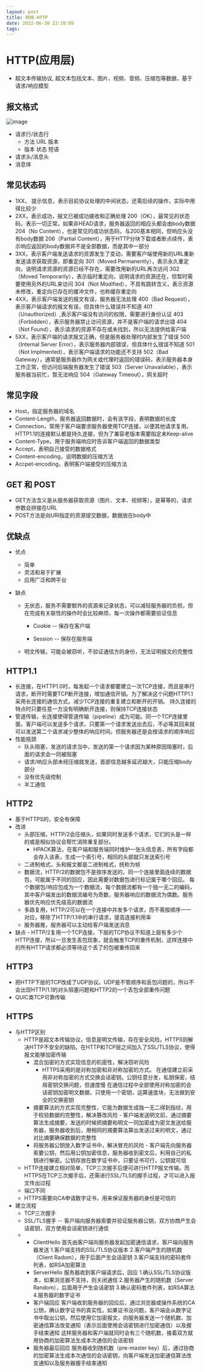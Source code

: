 ```yaml
---
layout: post
title: 网络-HTTP
date: 2022-06-30 23:10:09
tags:
---
```


# HTTP(应用层)

- 超文本传输协议, 超文本包括文本、图片、视频、音频、压缩包等数据，基于请求/响应模型

## 报文格式

![image](./网络-HTTP/5e3116e48082c40abbb54fcd51abaeb31080cd7e11ceba7c053c511080bab88d.png)

- 请求行/状态行
  - 方法 URL 版本
  - 版本 状态 短语
- 请求头/消息头
- 消息体

<!-- more -->

## 常见状态码

- 1XX， 提示信息，表示目前协议处理的中间状态，还需后续的操作，实际中用得比较少
- 2XX，表示成功，报文已被成功接收和正确处理
  		200（OK），最常见的状态码，表示一切正常。如果非HEAD请求，服务器返回的相应头都会由body数据
    		204（No Content），也是常见的成功状态码，与200基本相同，但响应头没有body数据
    		206（Partial Content），用于HTTP分块下载或者断点续传，表示响应返回的body数据并不是全部数据，而是其中一部分
- 3XX，表示客户端发送请求的资源发生了变动，需要客户端使用新的URL重新发送请求获取资源，即重定向
  		301（Moved Permanently），表示永久重定向，说明请求资源的资源已经不存在，需要改用新的URL再次访问
    		302（Moved Temporarily），表示临时重定向，说明请求的资源还在，但暂时需要使用另外的URL来访问
    		304（Not Modified），不具有跳转含义，表示资源未修改，重定向已存在的缓冲文件，也称缓存重定向
- 4XX，表示客户端发送的报文有误，服务器无法处理
  		400（Bad Request），表示客户端请求的报文有误，但具体什么错误并不知道
    		401（Unauthorized）,表示客户端没有访问的权限，需要进行身份认证
    		403（Forbidden），表示服务器禁止访问资源，并不是客户端的请求出错
    		404（Not Found），表示请求的资源不存在或未找到，所以无法提供给客户端
- 5XX，表示客户端的请求报文正确，但是服务器处理时内部发生了错误
  		500（Internal Server Error），表示服务器内部错误，但具体什么错误不知道
    		501（Not Implmented），表示客户端请求的功能还不支持
    		502（Bad Gateway），通常是服务器作为网关或代理时返回的错误码，表示服务器本身工作正常，但访问后端服务器发生了错误
    		503（Server Unavailable），表示服务器当前忙，暂无法响应
    		504（Gateway Timeout），网关超时

## 常见字段

- Host，指定服务器的域名
- Content-Length，服务器返回数据时，会有该字段，表明数据的长度
- Connection，常用于客户端要求服务器使用TCP连接，以便其他请求复用。HTTP1.1的连接默认都是持久连接，但为了兼容老版本需要指定未Keep-alive
- Content-Type，用于服务端响应时告诉客户端返回的数据类型
- Accept，表明自己接受的数据格式
- Content-encoding，说明数据的压缩方法
- Accpet-encoding，表明客户端接受的压缩方法

## GET 和 POST

- GET方法含义是从服务器获取资源（图片、文本、视频等），是幂等的，请求参数会拼接在URL
- POST方法是向URI指定的资源提交数据，数据放在body中

## 优缺点

- 优点
  	- 简单
   - 灵活和易于扩展
   - 应用广泛和跨平台

- 缺点

  - 无状态，服务不需要额外的资源来记录状态，可以减轻服务器的负担，但在完成有关联性的操作时会比较麻烦，每一次操作都需要验证信息

    - Cookie -- 保存在客户端

    - Session -- 保存在服务端

  - 明文传输，可能会被窃听，不验证通信方的身份，无法证明报文的完整性

## HTTP1.1

- 长连接，在HTTP1.0时，每发起一个请求都要建立一次TCP连接，而且是串行请求，断开时需要TCP断开连接，增加通信开销。为了解决这个问题HTTP1.1采用长连接的通信方式，减少TCP连接的重复建立和断开的开销。
  持久连接的特点时只要任意一方没有明确断开连接，则保持TCP连接状态
- 管道传输，长连接使得管道传输（pipeline）成为可能。同一个TCP连接里面，客户端可以发送多个请求，只要第一个请求发送出去后，不必等其回来就可以发送第二个请求减少整体的响应时间。但服务器还是会按请求的顺序响应
- 性能瓶颈
  - 队头阻塞，发送的请求当中，发送的第一个请求因为某种原因阻塞时，后面的请求会一同被阻塞
  - 请求/响应头部未经压缩就发送，首部信息越多延迟越大，只能压缩body部分
  - 没有优先级控制
  - 半工通信



## HTTP2

- 基于HTTPS的，安全有保障
- 改进
  - 头部压缩，HTTP/2会压缩头，如果同时发送多个请求，它们的头是一样的或是相似协议会帮忙消除重复部分。
    - HPACK算法，在客户端和服务端同时维护一张头信息表，所有字段都会存入该表，生成一个索引号，相同的头部就只发送索引号
  - 二进制格式，头和报文都是二进制格式，统称为帧
  - 数据流，HTTP/2的数据包不是按序发送的，同一个连接里面连续的数据包，可能属于不同的回应，因此需要对数据包进行标记属于哪个回应。
      	每个数据包/响应包成为一个数据流，每个数据流都有一个独一无二的编码，其中客户端发出的数据流编号为奇数，服务器响应的数据流为偶数。服务器优先响应优先级高的数据流
  - 多路复用，HTTP/2可以在一个连接中并发多个请求，而不需按顺序一一对应，移除了HTTP/1.1中的串行请求，提高连接利用率
  - 服务器推，服务器可以主动给客户端发送消息
- 缺点
      	- HTTP/2复用一个TCP连接，下层的TCP协议不知道上层有多少个HTTP连接，所以一旦发生丢包现象，就会触发TCP的重传机制，这样连接中的所有HTTP请求都必须等待这个丢了的包被重传回来



## HTTP3

- 把HTTP下层的TCP改成了UDP协议。UDP是不管顺序和丢包问题的，所以不会出现HTTP/1.1的对头阻塞问题和HTTP2的一个丢包全部重传问题
- QUIC类TCP可靠传输



## HTTPS

- 与HTTP区别
  - HTTP是超文本传输协议，信息是明文传输，存在安全风险。HTTPS则解决HTTP不安全的缺陷，在HTTP和TCP层之间加入了SSL/TLS协议，使得报文能够加密传输
    - 混合加密的方式实现信息的机密性，解决窃听风险
      - HTTPS采用的是对称加密和非对称加密的方式。
        在通信建立前采用非对称加密的方式交换会话密钥。公钥任意分发，私钥保密，结局密钥交换问题，但速度慢
        在通信过程中全部使用对称加密的会话密钥加密明文数据，只使用一个密钥，运算速度块，无法做到安全的交换密钥
    - 摘要算法的方式实现完整性，它能为数据生成独一无二得到指纹，用于校验数据的完整性，解决篡改风险
        			- 客户端发送明文前，通过摘要算法生成摘要，发送的时候把摘要和明文一同加密成为密文发送给服务器，服务器收到后，用相同的摘要算法算出发送过来的明文，通过对比摘要确保数据的完整性
    - 将服务器公钥放入数字证书中，解决冒充的风险
        			- 客户端先向服务器索要公钥，然后用公钥加密信息，服务器收到密文后，利用自己的私钥进行解密。公钥存放在数字证书中，只要证书可行，公钥就可信
  - HTTP连接建立相对简单，TCP三次握手后便可进行HTTP报文传输。而HTTPS在TCP三次握手后，还需进行SSL/TLS的握手过程，才可以进入报文传出过程
  - 端口不同
  - HTTPS需要向CA申请数字证书，用来保证服务器的身份是可信的
- 建立流程
  	- TCP三次握手
  - SSL/TLS握手 -- 客户端向服务器索要并验证服务器公钥，双方协商产生会话密钥，双方使用会话密钥进行通信
  - 
    - CilentHello
      首先由客户端向服务器发起加密通信请求，客户端向服务器发送
      1.客户端支持的SSL/TLS协议版本
      2.客户端产生的随机数（Client Radom），用于后面产生会话密钥
      3.客户端支持的密码套件列表，如RSA加密算法
    - ServerHello
      服务器收到客户端请求后，回应
      1.确认SSL/TLS协议版本，如果浏览器不支持，则关闭通信
      2.服务器产生的随机数（Server Random），后面用于产生会话密钥
      3.确认密码套件列表，如RSA算法
      4.服务器的数字证书
    - 客户端回应
      客户端收到服务器的回应后，通过浏览器或操作系统的CA公钥，确认数字证书的真实性。如果证书没问题，客户端会从数字证书中取出公钥，然后使用它加密报文，向服务器发送一个随机数、加密通信算法改变通知（表示后面使用会话密钥进行加密通信）以及握手结束通知
      这样服务器和客户端就同时会有三个随机数，接着双方就用协商的加密算法生成本次通信的会话密钥
    - 服务器最后回应
      服务器收到随机数（pre-master key）后，通过协商的加密算法生成本次通信的会话密钥，向客户端发送加密通信算法改变通知以及服务器握手结束通知



